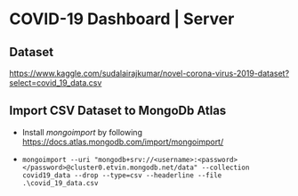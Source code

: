 # COVID-19 Dashboard | Server

## Dataset

https://www.kaggle.com/sudalairajkumar/novel-corona-virus-2019-dataset?select=covid_19_data.csv

## Import CSV Dataset to MongoDb Atlas

- Install *mongoimport* by following https://docs.atlas.mongodb.com/import/mongoimport/

- `mongoimport --uri "mongodb+srv://<username>:<password></password>@cluster0.etvin.mongodb.net/data" --collection covid19_data --drop --type=csv --headerline --file .\covid_19_data.csv`